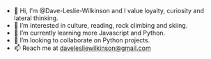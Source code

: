 - 👋 Hi, I’m @Dave-Leslie-Wilkinson and I value loyalty, curiosity and lateral thinking. 
- 👀 I’m interested in culture, reading, rock climbing and skiing.
- 🌱 I’m currently learning more Javascript and Python.
- 💞️ I’m looking to collaborate on Python projects.
- 📫 Reach me at davelesliewilkinson@gmail.com

<!---
Dave-Leslie-Wilkinson/Dave-Leslie-Wilkinson is a ✨ special ✨ repository because its `README.md` (this file) appears on your GitHub profile.
You can click the Preview link to take a look at your changes.
--->
